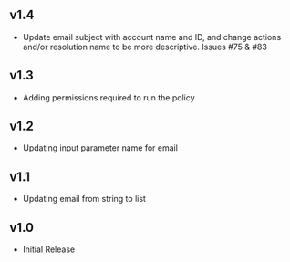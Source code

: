 v1.4
----
- Update email subject with account name and ID, and change actions and/or resolution name to be more descriptive. Issues #75 & #83

v1.3
----
- Adding permissions required to run the policy

v1.2
----
- Updating input parameter name for email

v1.1
----
- Updating email from string to list

v1.0
-----
- Initial Release